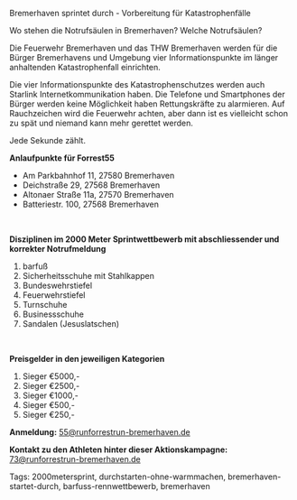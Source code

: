 Bremerhaven sprintet durch - Vorbereitung für Katastrophenfälle

Wo stehen die Notrufsäulen in Bremerhaven? Welche Notrufsäulen?

Die Feuerwehr Bremerhaven und das THW Bremerhaven werden für die Bürger Bremerhavens und Umgebung vier Informationspunkte im länger anhaltenden Katastrophenfall einrichten. 

Die vier Informationspunkte des Katastrophenschutzes werden auch Starlink Internetkommunikation haben. Die Telefone und Smartphones der Bürger werden keine Möglichkeit haben Rettungskräfte zu alarmieren. Auf Rauchzeichen wird die Feuerwehr achten, aber dann ist es vielleicht schon zu spät und niemand kann mehr gerettet werden. 

Jede Sekunde zählt.

**Anlaufpunkte für Forrest55** 

* Am Parkbahnhof 11, 27580 Bremerhaven
* Deichstraße 29, 27568 Bremerhaven
* Altonaer Straße 11a, 27570 Bremerhaven
* Batteriestr. 100, 27568 Bremerhaven

  
<br>  

**Disziplinen im 2000 Meter Sprintwettbewerb mit abschliessender und korrekter Notrufmeldung**

1. barfuß
2. Sicherheitsschuhe mit Stahlkappen
3. Bundeswehrstiefel
4. Feuerwehrstiefel
5. Turnschuhe
6. Businessschuhe
7. Sandalen (Jesuslatschen)

  
<br>  

**Preisgelder in den jeweiligen Kategorien**

1. Sieger €5000,-
2. Sieger €2500,-
3. Sieger €1000,-
4. Sieger €500,-
5. Sieger €250,-


**Anmeldung:** 55@runforrestrun-bremerhaven.de


**Kontakt zu den Athleten hinter dieser Aktionskampagne:** 73@runforrestrun-bremerhaven.de


Tags: 2000metersprint, durchstarten-ohne-warmmachen, bremerhaven-startet-durch, barfuss-rennwettbewerb, bremerhaven
